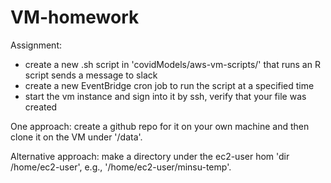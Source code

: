 # VM-homework

Assignment:
- create a new .sh script in 'covidModels/aws-vm-scripts/' that runs an R script sends a message to slack
- create a new EventBridge cron job to run the script at a specified time
- start the vm instance and sign into it by ssh, verify that your file was created

One approach: create a github repo for it on your own machine and then clone it on the VM under '/data'. 

Alternative approach: make a directory under the ec2-user hom 'dir /home/ec2-user', e.g., '/home/ec2-user/minsu-temp'.
